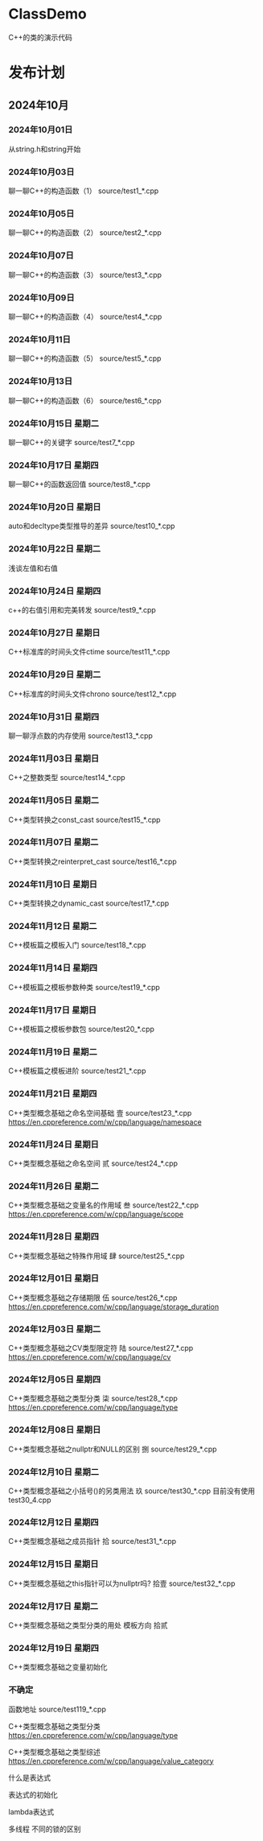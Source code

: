 # ClassDemo
C++的类的演示代码

# 发布计划

## 2024年10月

### 2024年10月01日
从string.h和string开始

### 2024年10月03日
聊一聊C++的构造函数（1）
source/test1_*.cpp

### 2024年10月05日
聊一聊C++的构造函数（2）
source/test2_*.cpp

### 2024年10月07日
聊一聊C++的构造函数（3）
source/test3_*.cpp

### 2024年10月09日
聊一聊C++的构造函数（4）
source/test4_*.cpp

### 2024年10月11日
聊一聊C++的构造函数（5）
source/test5_*.cpp

### 2024年10月13日
聊一聊C++的构造函数（6）
source/test6_*.cpp

### 2024年10月15日 星期二
聊一聊C++的关键字
source/test7_*.cpp

### 2024年10月17日 星期四
聊一聊C++的函数返回值
source/test8_*.cpp

### 2024年10月20日 星期日
auto和decltype类型推导的差异
source/test10_*.cpp

### 2024年10月22日 星期二
浅谈左值和右值

### 2024年10月24日 星期四
c++的右值引用和完美转发
source/test9_*.cpp

### 2024年10月27日 星期日
C++标准库的时间头文件ctime
source/test11_*.cpp

### 2024年10月29日 星期二
C++标准库的时间头文件chrono
source/test12_*.cpp

### 2024年10月31日 星期四
聊一聊浮点数的内存使用
source/test13_*.cpp

### 2024年11月03日 星期日
C++之整数类型
source/test14_*.cpp

### 2024年11月05日 星期二
C++类型转换之const_cast
source/test15_*.cpp

### 2024年11月07日 星期二
C++类型转换之reinterpret_cast
source/test16_*.cpp

### 2024年11月10日 星期日
C++类型转换之dynamic_cast
source/test17_*.cpp

### 2024年11月12日 星期二
C++模板篇之模板入门
source/test18_*.cpp

### 2024年11月14日 星期四
C++模板篇之模板参数种类
source/test19_*.cpp

### 2024年11月17日 星期日
C++模板篇之模板参数包
source/test20_*.cpp

### 2024年11月19日 星期二
C++模板篇之模板进阶
source/test21_*.cpp

### 2024年11月21日 星期四
C++类型概念基础之命名空间基础
壹
source/test23_*.cpp
https://en.cppreference.com/w/cpp/language/namespace

### 2024年11月24日 星期日
C++类型概念基础之命名空间
贰
source/test24_*.cpp

### 2024年11月26日 星期二
C++类型概念基础之变量名的作用域
叁
source/test22_*.cpp
https://en.cppreference.com/w/cpp/language/scope

### 2024年11月28日 星期四
C++类型概念基础之特殊作用域
肆
source/test25_*.cpp

### 2024年12月01日 星期日
C++类型概念基础之存储期限
伍
source/test26_*.cpp
https://en.cppreference.com/w/cpp/language/storage_duration

### 2024年12月03日 星期二
C++类型概念基础之CV类型限定符
陆
source/test27_*.cpp
https://en.cppreference.com/w/cpp/language/cv

### 2024年12月05日 星期四
C++类型概念基础之类型分类
柒
source/test28_*.cpp
https://en.cppreference.com/w/cpp/language/type

### 2024年12月08日 星期日
C++类型概念基础之nullptr和NULL的区别
捌
source/test29_*.cpp

### 2024年12月10日 星期二
C++类型概念基础之小括号()的另类用法
玖
source/test30_*.cpp
目前没有使用 test30_4.cpp

### 2024年12月12日 星期四
C++类型概念基础之成员指针
拾
source/test31_*.cpp

### 2024年12月15日 星期日
C++类型概念基础之this指针可以为nullptr吗?
拾壹
source/test32_*.cpp

### 2024年12月17日 星期二
C++类型概念基础之类型分类的用处
模板方向
拾贰

### 2024年12月19日 星期四
C++类型概念基础之变量初始化

### 不确定
函数地址
source/test119_*.cpp

C++类型概念基础之类型分类
https://en.cppreference.com/w/cpp/language/type

C++类型概念基础之类型综述
https://en.cppreference.com/w/cpp/language/value_category

什么是表达式

表达式的初始化

lambda表达式

多线程 不同的锁的区别
